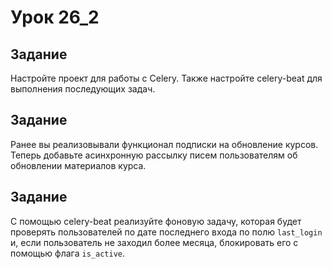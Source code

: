 # Урок 26_2

## Задание

Настройте проект для работы с Celery. Также настройте celery-beat для выполнения последующих задач.

## Задание

Ранее вы реализовывали функционал подписки на обновление курсов. Теперь добавьте асинхронную рассылку писем
пользователям об обновлении материалов курса.

## Задание

С помощью celery-beat реализуйте фоновую задачу, которая будет проверять пользователей по дате последнего входа по полю
`last_login` и, если пользователь не заходил более месяца, блокировать его с помощью флага `is_active`.
